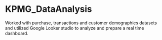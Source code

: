 # KPMG_DataAnalysis

Worked with purchase, transactions and customer demographics datasets and utilized Google Looker studio to analyze and prepare a real time dashboard.
